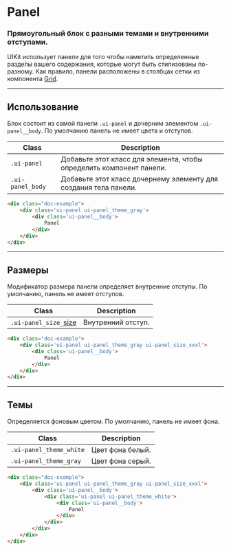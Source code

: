 <!--
docs/layout/panel|4
-->

# Panel

### Прямоугольный блок с разными темами и внутренними отступами.

UIKit использует панели для того чтобы наметить определенные разделы вашего содержания, которые могут быть стилизованы по-разному. Как правило, панели расположены в столбцах сетки из компонента <a href="docs/layout/grid.html">Grid</a>.

---

## Использование

Блок состоит из самой панели `.ui-panel`  и дочерним элементом `.ui-panel__body`. По умолчанию панель не имеет цвета и отступов.

|       Class       |                              Description                               |
|-------------------|------------------------------------------------------------------------|
|  `.ui-panel`      |  Добавьте этот класс для элемента, чтобы определить компонент панели.  |
|  `.ui-panel_body` |  Добавьте этот класс дочернему элементу для создания тела панели.      |

``` html
<div class="doc-example">
    <div class='ui-panel ui-panel_theme_gray'>
        <div class='ui-panel__body'>
            Panel
        </div>
    </div>
</div>
```

---

## Размеры

Модификатор размера панели определяет внутренние отступы. По умолчанию, панель не имеет отступов.

|         Class         |      Description      |
|-----------------------|-----------------------|
|  `.ui-panel_size_`[size](docs/base/sizes.html)  | Внутренний отступ.  |

``` html
<div class="doc-example">
    <div class='ui-panel ui-panel_theme_gray ui-panel_size_xxxl'>
        <div class='ui-panel__body'>
            Panel
        </div>
    </div>
</div>
```

---

## Темы

Определяется фоновым цветом. По умолчанию, панель не имеет фона.

|           Class           |     Description    |
|---------------------------|--------------------|
|  `.ui-panel_theme_white`  |  Цвет фона белый.  |
|  `.ui-panel_theme_gray`   |  Цвет фона серый.  |

``` html
<div class="doc-example">
    <div class='ui-panel ui-panel_theme_gray ui-panel_size_xxxl'>
        <div class='ui-panel__body'>
            <div class='ui-panel ui-panel_theme_white'>
                <div class='ui-panel__body'>
                    Panel
                </div>
            </div>
        </div>
    </div>
</div>
```
